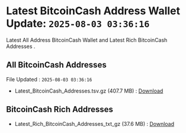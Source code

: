 # Latest BitcoinCash Address Wallet Update: `2025-08-03 03:36:16`

Latest All Address BitcoinCash Wallet and Latest Rich BitcoinCash Addresses .

## All BitcoinCash Addresses

File Updated : `2025-08-03 03:36:16`

- Latest_BitcoinCash_Addresses.tsv.gz (407.7 MB) : [Download](https://github.com/Pymmdrza/Rich-Address-Wallet/releases/tag/BitcoinCash)

## BitcoinCash Rich Addresses

- Latest_Rich_BitcoinCash_Addresses_txt_gz (37.6 MB) : [Download](https://github.com/Pymmdrza/Rich-Address-Wallet/releases/tag/BitcoinCash)
